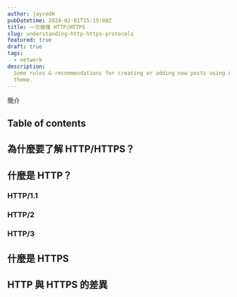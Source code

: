```yaml
---
author: jayredk
pubDatetime: 2024-02-01T15:15:00Z
title: 一次搞懂 HTTP/HTTPS
slug: understanding-http-https-protocols
featured: true
draft: true
tags:
  - network
description:
  Some rules & recommendations for creating or adding new posts using AstroPaper
  theme.
---
```


簡介

## Table of contents

## 為什麼要了解 HTTP/HTTPS？

## 什麼是 HTTP？

### HTTP/1.1

### HTTP/2

### HTTP/3

## 什麼是 HTTPS

## HTTP 與 HTTPS 的差異